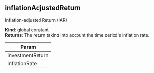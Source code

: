 
## inflationAdjustedReturn 
Inflation-adjusted Return (IAR)

**Kind**: global constant  
**Returns**: The return taking into account the time period's
 inflation rate.  

| Param |
| --- |
| investmentReturn | 
| inflationRate | 

